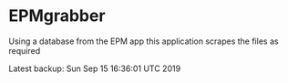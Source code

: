 # EPMgrabber
Using a database from the EPM app this application scrapes the files as required


Latest backup: Sun Sep 15 16:36:01 UTC 2019
